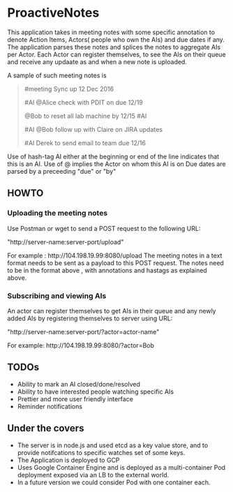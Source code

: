 # ProactiveNotes
This application takes in meeting notes with some specific annotation to denote Action Items, Actors( people who own the AIs) and due dates if any. The application parses these notes and splices the notes to aggregate AIs per Actor. Each Actor can register themselves, to see the AIs on their queue and receive any updaate as and when a new note is uploaded. 

A sample of such meeting notes is 
> <dl> #meeting Sync up 12 Dec 2016 </dl>
> <dl> #AI @Alice check with PDIT on  due 12/19 </dl>
> <dl> @Bob to reset all lab machine by 12/15 #AI </dl>
> <dl> #AI @Bob follow up with Claire on JIRA updates </dl>
> <dl> #AI Derek to send email to team due 12/16 </dl>

Use of hash-tag AI either at the beginning or end of the line indicates that this is an AI.
Use of @ implies the Actor on whom this AI is on
Due dates are parsed by a preceeding "due" or "by"

## HOWTO
### Uploading the meeting notes
Use Postman or wget to send a POST request to the following URL:
<dl>"http://server-name:server-port/upload" </dl>
For example : http://104.198.19.99:8080/upload
The meeting notes in a text format needs to be sent as a payload to this POST request. The notes need to be in the format above , with annotations and hastags as explained above.

### Subscribing and viewing AIs
An actor can register themselves to get AIs in their queue and any newly added AIs by registering themselves to server using URL:
<dl>"http://server-name:server-port/?actor=actor-name" </dl>
For example: http://104.198.19.99:8080/?actor=Bob

## TODOs
* Ability to mark an AI closed/done/resolved
* Ability to have interested people watching specific AIs
* Prettier and more user friendly interface
* Reminder notifications

## Under the covers
* The server is in node.js and used etcd as a key value store, and to provide notifcations to specific watches set of some keys.
* The Application is deployed to GCP 
* Uses Google Container Engine and is deployed as a multi-container Pod deployment exposed via an LB to the external world. 
* In a future version we could consider Pod with one container each.
